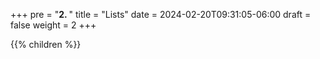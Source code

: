 +++
pre = "<b>2. </b>"
title = "Lists"
date = 2024-02-20T09:31:05-06:00
draft = false
weight = 2
+++

{{% children %}}
